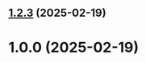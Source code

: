 ## [1.2.3](https://github.com/Essentyki4/git-extended/compare/1.0.0...1.2.3) (2025-02-19)



# 1.0.0 (2025-02-19)



